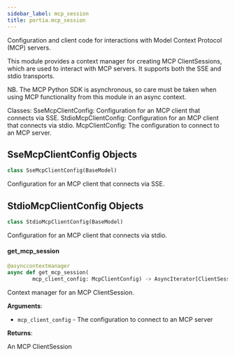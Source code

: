 ```yaml
---
sidebar_label: mcp_session
title: portia.mcp_session
---
```


Configuration and client code for interactions with Model Context Protocol (MCP) servers.

This module provides a context manager for creating MCP ClientSessions, which are used to
interact with MCP servers. It supports both the SSE and stdio transports.

NB. The MCP Python SDK is asynchronous, so care must be taken when using MCP functionality
from this module in an async context.

Classes:
    SseMcpClientConfig: Configuration for an MCP client that connects via SSE.
    StdioMcpClientConfig: Configuration for an MCP client that connects via stdio.
    McpClientConfig: The configuration to connect to an MCP server.

## SseMcpClientConfig Objects

```python
class SseMcpClientConfig(BaseModel)
```

Configuration for an MCP client that connects via SSE.

## StdioMcpClientConfig Objects

```python
class StdioMcpClientConfig(BaseModel)
```

Configuration for an MCP client that connects via stdio.

#### get\_mcp\_session

```python
@asynccontextmanager
async def get_mcp_session(
        mcp_client_config: McpClientConfig) -> AsyncIterator[ClientSession]
```

Context manager for an MCP ClientSession.

**Arguments**:

- `mcp_client_config` - The configuration to connect to an MCP server
  

**Returns**:

  An MCP ClientSession

